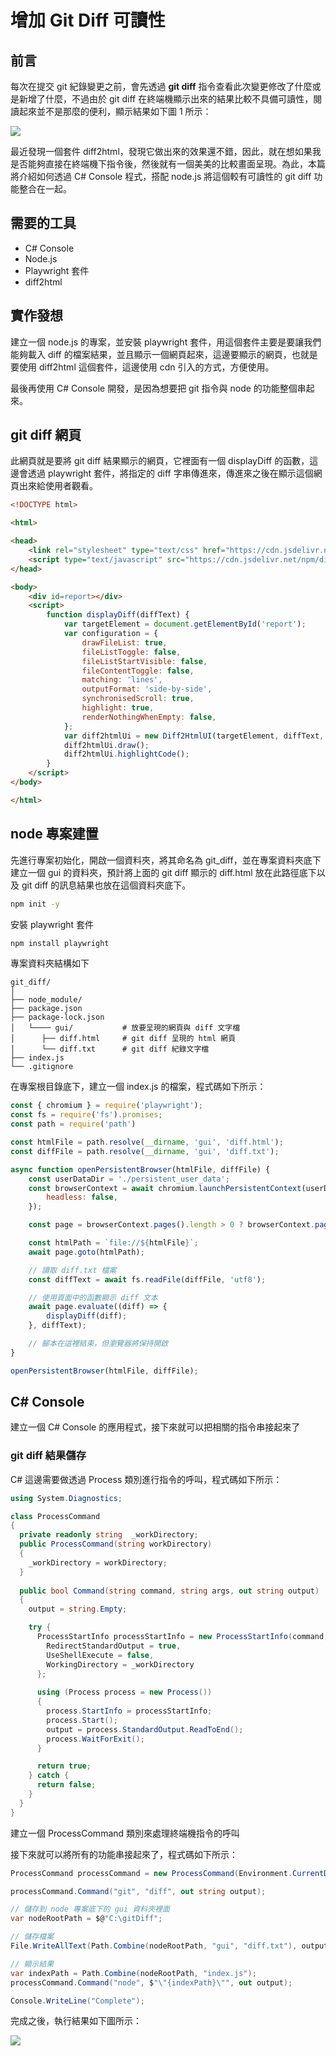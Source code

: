 # 增加 Git Diff 可讀性

## 前言
每次在提交 git 紀錄變更之前，會先透過 **git diff** 指令查看此次變更修改了什麼或是新增了什麼，不過由於 git diff 在終端機顯示出來的結果比較不具備可讀性，閱讀起來並不是那麼的便利，顯示結果如下圖 1 所示：

![](./images/01.png)

最近發現一個套件 diff2html，發現它做出來的效果還不錯，因此，就在想如果我是否能夠直接在終端機下指令後，然後就有一個美美的比較畫面呈現。為此，本篇將介紹如何透過 C# Console 程式，搭配 node.js 將這個較有可讀性的 git diff 功能整合在一起。

## 需要的工具
- C# Console
- Node.js 
- Playwright 套件
- diff2html

##  實作發想
建立一個 node.js 的專案，並安裝 playwright 套件，用這個套件主要是要讓我們能夠載入 diff 的檔案結果，並且顯示一個網頁起來，這邊要顯示的網頁，也就是要使用 diff2html 這個套件，這邊使用 cdn 引入的方式，方便使用。

最後再使用 C# Console 開發，是因為想要把 git 指令與 node 的功能整個串起來。

## git diff 網頁
此網頁就是要將 git diff 結果顯示的網頁，它裡面有一個 displayDiff 的函數，這邊會透過 playwright 套件，將指定的 diff 字串傳進來，傳進來之後在顯示這個網頁出來給使用者觀看。

```html
<!DOCTYPE html>

<html>

<head>
    <link rel="stylesheet" type="text/css" href="https://cdn.jsdelivr.net/npm/diff2html/bundles/css/diff2html.min.css" />
    <script type="text/javascript" src="https://cdn.jsdelivr.net/npm/diff2html/bundles/js/diff2html-ui.min.js"></script>
</head>

<body>
    <div id=report></div>
    <script>
        function displayDiff(diffText) { 
            var targetElement = document.getElementById('report'); 
            var configuration = { 
                drawFileList: true,
                fileListToggle: false,
                fileListStartVisible: false,
                fileContentToggle: false,
                matching: 'lines',
                outputFormat: 'side-by-side',
                synchronisedScroll: true,
                highlight: true,
                renderNothingWhenEmpty: false, 
            };
            var diff2htmlUi = new Diff2HtmlUI(targetElement, diffText, configuration);
            diff2htmlUi.draw();
            diff2htmlUi.highlightCode();
        }
    </script>
</body>

</html>
```

## node 專案建置
先進行專案初始化，開啟一個資料夾，將其命名為 git_diff，並在專案資料夾底下建立一個 gui 的資料夾，預計將上面的 git diff 顯示的 diff.html 放在此路徑底下以及 git diff 的訊息結果也放在這個資料夾底下。

```bash
npm init -y
```

安裝 playwright 套件

```bash
npm install playwright
```

專案資料夾結構如下

```
git_diff/
│
├── node_module/                    
├── package.json
├── package-lock.json                    
│   └──── gui/           # 放要呈現的網頁與 diff 文字檔
│      ├── diff.html     # git diff 呈現的 html 網頁 
│      └── diff.txt      # git diff 紀錄文字檔
├── index.js
└── .gitignore 
```

在專案根目錄底下，建立一個 index.js 的檔案，程式碼如下所示：

```js
const { chromium } = require('playwright');
const fs = require('fs').promises; 
const path = require('path')

const htmlFile = path.resolve(__dirname, 'gui', 'diff.html'); 
const diffFile = path.resolve(__dirname, 'gui', 'diff.txt'); 

async function openPersistentBrowser(htmlFile, diffFile) {
    const userDataDir = './persistent_user_data';
    const browserContext = await chromium.launchPersistentContext(userDataDir, {
        headless: false,
    });

    const page = browserContext.pages().length > 0 ? browserContext.pages()[0] : await browserContext.newPage();

    const htmlPath = `file://${htmlFile}`;
    await page.goto(htmlPath);

    // 讀取 diff.txt 檔案
    const diffText = await fs.readFile(diffFile, 'utf8');

    // 使用頁面中的函數顯示 diff 文本
    await page.evaluate((diff) => {
        displayDiff(diff);
    }, diffText);

    // 腳本在這裡結束，但瀏覽器將保持開啟
}

openPersistentBrowser(htmlFile, diffFile);
```

## C# Console
建立一個 C# Console 的應用程式，接下來就可以把相關的指令串接起來了

### git diff 結果儲存
C# 這邊需要做透過 Process 類別進行指令的呼叫，程式碼如下所示：

```cs
using System.Diagnostics;

class ProcessCommand 
{
  private readonly string  _workDirectory;
  public ProcessCommand(string workDirectory)
  {
    _workDirectory = workDirectory;   
  }
  
  public bool Command(string command, string args, out string output) 
  {
    output = string.Empty;

    try {
      ProcessStartInfo processStartInfo = new ProcessStartInfo(command, args) {
        RedirectStandardOutput = true,
        UseShellExecute = false,
        WorkingDirectory = _workDirectory
      };
      
      using (Process process = new Process()) 
      {
        process.StartInfo = processStartInfo;
        process.Start();
        output = process.StandardOutput.ReadToEnd();
        process.WaitForExit();
      }

      return true;     
    } catch {
      return false;
    }
  }
}
```

建立一個 ProcessCommand 類別來處理終端機指令的呼叫

接下來就可以將所有的功能串接起來了，程式碼如下所示：

```cs
ProcessCommand processCommand = new ProcessCommand(Environment.CurrentDirectory);

processCommand.Command("git", "diff", out string output);

// 儲存到 node 專案底下的 gui 資料夾裡面
var nodeRootPath = $@"C:\gitDiff";

// 儲存檔案
File.WriteAllText(Path.Combine(nodeRootPath, "gui", "diff.txt"), output);

// 顯示結果
var indexPath = Path.Combine(nodeRootPath, "index.js");
processCommand.Command("node", $"\"{indexPath}\"", out output);

Console.WriteLine("Complete");
```

完成之後，執行結果如下圖所示：

![](./images/02.png)
